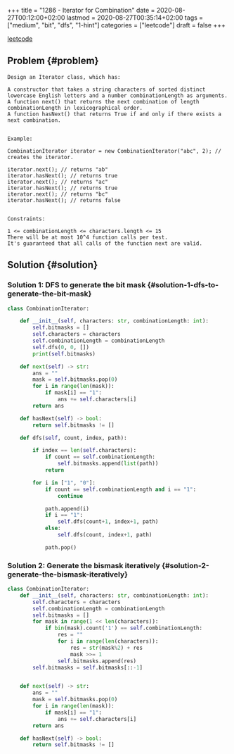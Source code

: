 +++
title = "1286 - Iterator for Combination"
date = 2020-08-27T00:12:00+02:00
lastmod = 2020-08-27T00:35:14+02:00
tags = ["medium", "bit", "dfs", "1-hint"]
categories = ["leetcode"]
draft = false
+++

[leetcode](https://leetcode.com/problems/iterator-for-combination/)


## Problem {#problem}

```text
Design an Iterator class, which has:

A constructor that takes a string characters of sorted distinct lowercase English letters and a number combinationLength as arguments.
A function next() that returns the next combination of length combinationLength in lexicographical order.
A function hasNext() that returns True if and only if there exists a next combination.


Example:

CombinationIterator iterator = new CombinationIterator("abc", 2); // creates the iterator.

iterator.next(); // returns "ab"
iterator.hasNext(); // returns true
iterator.next(); // returns "ac"
iterator.hasNext(); // returns true
iterator.next(); // returns "bc"
iterator.hasNext(); // returns false


Constraints:

1 <= combinationLength <= characters.length <= 15
There will be at most 10^4 function calls per test.
It's guaranteed that all calls of the function next are valid.
```


## Solution {#solution}


### Solution 1: DFS to generate the bit mask {#solution-1-dfs-to-generate-the-bit-mask}

```python
class CombinationIterator:

    def __init__(self, characters: str, combinationLength: int):
        self.bitmasks = []
        self.characters = characters
        self.combinationLength = combinationLength
        self.dfs(0, 0, [])
        print(self.bitmasks)

    def next(self) -> str:
        ans = ""
        mask = self.bitmasks.pop(0)
        for i in range(len(mask)):
            if mask[i] == "1":
                ans += self.characters[i]
        return ans

    def hasNext(self) -> bool:
        return self.bitmasks != []

    def dfs(self, count, index, path):

        if index == len(self.characters):
            if count == self.combinationLength:
                self.bitmasks.append(list(path))
            return

        for i in ["1", "0"]:
            if count == self.combinationLength and i == "1":
                continue

            path.append(i)
            if i == "1":
                self.dfs(count+1, index+1, path)
            else:
                self.dfs(count, index+1, path)

            path.pop()
```


### Solution 2: Generate the bismask iteratively {#solution-2-generate-the-bismask-iteratively}

```python
class CombinationIterator:
    def __init__(self, characters: str, combinationLength: int):
        self.characters = characters
        self.combinationLength = combinationLength
        self.bitmasks = []
        for mask in range(1 << len(characters)):
            if bin(mask).count('1') == self.combinationLength:
                res = ""
                for i in range(len(characters)):
                    res = str(mask%2) + res
                    mask >>= 1
                self.bitmasks.append(res)
        self.bitmasks = self.bitmasks[::-1]


    def next(self) -> str:
        ans = ""
        mask = self.bitmasks.pop(0)
        for i in range(len(mask)):
            if mask[i] == "1":
                ans += self.characters[i]
        return ans

    def hasNext(self) -> bool:
        return self.bitmasks != []
```
